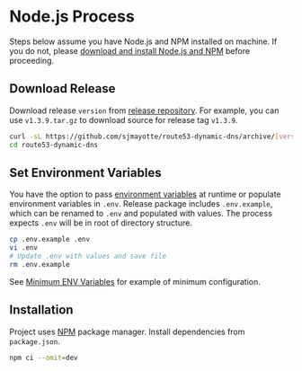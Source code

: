 # Node.js Process

Steps below assume you have Node.js and NPM installed on machine. If you do not,
please [download and install Node.js and NPM](https://nodejs.org/en/download/) before proceeding.

## Download Release

Download release `version` from [release repository](https://github.com/sjmayotte/route53-dynamic-dns/releases). For
example, you can use `v1.3.9.tar.gz` to download source for release tag `v1.3.9`.

```bash
curl -sL https://github.com/sjmayotte/route53-dynamic-dns/archive/[version] | tar xz
cd route53-dynamic-dns
```

## Set Environment Variables

You have the option to pass [environment variables](/route53-dynamic-dns/config/env/) at runtime or populate environment
variables in `.env`. Release package includes `.env.example`, which can be renamed to `.env` and populated with values.
The process expects `.env` will be in root of directory structure.

```bash
cp .env.example .env
vi .env
# Update .env with values and save file
rm .env.example
```

See [Minimum ENV Variables](/route53-dynamic-dns/config/env/#minimum-env-variables) for example of minimum
configuration.

## Installation

Project uses [NPM](https://www.npmjs.com) package manager. Install dependencies from `package.json`.

```bash
npm ci --omit=dev
```
